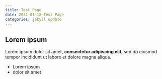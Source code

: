 ```yaml
---
title: Test Page
date: 2021-01-18-Test Page
categories: jekyll update
---
```

## Lorem ipsum

Lorem ipsum dolor sit amet, **consectetur adipiscing elit**, sed do eiusmod tempor incididunt ut labore et dolore magna aliqua.

- Lorem ipsum
- dolor sit amet